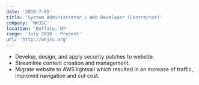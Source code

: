 ```yaml
---
date: '2010-7-05'
title: 'System Administrator / Web Developer (Contractor)'
company: 'WHJSC'
location: 'Buffalo, NY'
range: 'July 2010 - Present'
url: 'http://whjsc.org'
---
```


- Develop, design, and apply security patches to website.
- Streamline content creation and management.
- Migrate website to AWS lightsail which resulted in an increase of traffic, improved navigation and cut cost.

